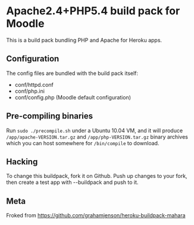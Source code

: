 Apache2.4+PHP5.4 build pack for Moodle
========================

This is a build pack bundling PHP and Apache for Heroku apps.

Configuration
-------------

The config files are bundled with the build pack itself:

* conf/httpd.conf
* conf/php.ini
* conf/config.php (Moodle default configuration)


Pre-compiling binaries
----------------------

Run `sudo ./precompile.sh` under a Ubuntu 10.04 VM, and it will produce
`/app/apache-VERSION.tar.gz` and `/app/php-VERSION.tar.gz` binary archives
which you can host somewhere for `/bin/compile` to download.


Hacking
-------

To change this buildpack, fork it on Github. Push up changes to your fork, then
create a test app with --buildpack <your-github-url> and push to it.


Meta
----

Froked from https://github.com/grahamjenson/heroku-buildpack-mahara
